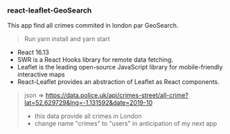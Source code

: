 ### react-leaflet-GeoSearch

This app find all crimes commited in london par GeoSearch.

> Run yarn install
> and yarn start

- React 16.13
- SWR is a React Hooks library for remote data fetching.
- Leaflet is the leading open-source JavaScript library for mobile-friendly interactive maps
- React-Leaflet provides an abstraction of Leaflet as React components.

> json => https://data.police.uk/api/crimes-street/all-crime?lat=52.629729&lng=-1.131592&date=2019-10
> - this data provide all crimes in London
> - change name "crimes" to "users" in anticipation of my next app
